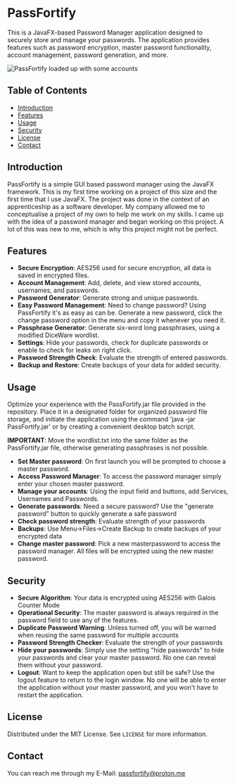 # PassFortify

This is a JavaFX-based Password Manager application designed to securely store and manage your passwords. The application provides features such as password encryption, master password functionality, account management, password generation, and more.

![PassFortify loaded up with some accounts](https://i.ibb.co/yq5YXNY/example.png)

## Table of Contents

- [Introduction](#Introduction)
- [Features](#features)
- [Usage](#usage)
- [Security](#security)
- [License](#license)
- [Contact](#contact)

## Introduction
PassFortify is a simple GUI based password manager using the JavaFX framework. This is my first time working on a project of this size and the first time that I use JavaFX. The project was done in the context of an apprenticeship as a software developer. My company allowed me to conceptualise a project of my own to help me work on my skills. I came up with the idea of a password manager and began working on this project. A lot of this was new to me, which is why this project might not be perfect.

## Features

- **Secure Encryption**: AES256 used for secure encryption, all data is saved in encrypted files.
- **Account Management**: Add, delete, and view stored accounts, usernames, and passwords.
- **Password Generator**: Generate strong and unique passwords.
- **Easy Password Management**: Need to change password? Using PassFortify it's as easy as can be. Generate a new password, click the change password option in the menu and copy it whenever you need it.
- **Passphrase Generator**: Generate six-word long passphrases, using a modified DiceWare wordlist.
- **Settings**: Hide your passwords, check for duplicate passwords or enable to check for leaks on right click.
- **Password Strength Check**: Evaluate the strength of entered passwords.
- **Backup and Restore**: Create backups of your data for added security.

## Usage

Optimize your experience with the PassFortify.jar file provided in the repository. Place it in a designated folder for organized password file storage, and initiate the application using the command 'java -jar PassFortify.jar' or by creating a convenient desktop batch script.

**IMPORTANT**: Move the wordlist.txt into the same folder as the PassFortify.jar file, otherwise generating passphrases is not possible.
- **Set Master password**: On first launch you will be prompted to choose a master password.
- **Access Password Manager**: To access the password manager simply enter your chosen master password.
- **Manage your accounts**: Using the input field and buttons, add Services, Usernames and Passwords.
- **Generate passwords**: Need a secure password? Use the "generate password" button to quickly generate a safe password
- **Check password strength**: Evaluate strength of your passwords
- **Backups**: Use Menu->Files->Create Backup to create backups of your encrypted data
- **Change master password**: Pick a new masterpassword to access the password manager. All files will be encrypted using the new master password.

## Security

- **Secure Algorithm**: Your data is encrypted using AES256 with Galois Counter Mode
- **Operational Security**: The master password is always required in the password field to use any of the features.
- **Duplicate Password Warning**: Unless turned off, you will be warned when reusing the same password for multiple accounts
- **Password Strength Checker**: Evaluate the strength of your passwords
- **Hide your passwords**: Simply use the setting "hide passwords" to hide your passwords and clear your master password. No one can reveal them without your password.
- **Logout**: Want to keep the application open but still be safe? Use the logout feature to return to the login window. No one will be able to enter the application without your master password, and you won't have to restart the application.

## License

Distributed under the MIT License. See `LICENSE` for more information.

## Contact
You can reach me through my E-Mail: passfortify@proton.me
